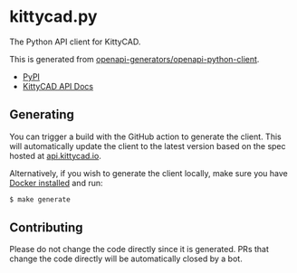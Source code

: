 # kittycad.py

The Python API client for KittyCAD.

This is generated from
[openapi-generators/openapi-python-client](https://github.com/openapi-generators/openapi-python-client).

- [PyPI](https://pypi.org/project/kittycad/)
- [KittyCAD API Docs](https://docs.kittycad.io/?lang=python)

## Generating

You can trigger a build with the GitHub action to generate the client. This will
automatically update the client to the latest version based on the spec hosted
at [api.kittycad.io](https://api.kittycad.io/).

Alternatively, if you wish to generate the client locally, make sure you have
[Docker installed](https://docs.docker.com/get-docker/) and run:

```bash
$ make generate
```

## Contributing

Please do not change the code directly since it is generated. PRs that change
the code directly will be automatically closed by a bot.

